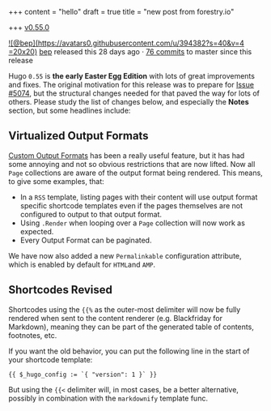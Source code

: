 +++
content = "hello"
draft = true
title = "new post from forestry.io"

+++
[v0.55.0](https://github.com/gohugoio/hugo/releases/tag/v0.55.0)

[![@bep](https://avatars0.githubusercontent.com/u/394382?s=40&v=4 =20x20)](https://github.com/bep) [bep](https://github.com/bep) released this 28 days ago · [76 commits](https://github.com/gohugoio/hugo/compare/v0.55.0...master) to master since this release

Hugo `0.55` is **the early Easter Egg Edition** with lots of great improvements and fixes. The original motivation for this release was to prepare for [Issue #5074](https://github.com/gohugoio/hugo/issues/5074), but the structural changes needed for that paved the way for lots of others. Please study the list of changes below, and especially the **Notes** section, but some headlines include:

## Virtualized Output Formats

[Custom Output Formats](https://gohugo.io/templates/output-formats) has been a really useful feature, but it has had some annoying and not so obvious restrictions that are now lifted. Now all `Page` collections are aware of the output format being rendered. This means, to give some examples, that:

* In a `RSS` template, listing pages with their content will use output format specific shortcode templates even if the pages themselves are not configured to output to that output format.
* Using `.Render` when looping over a `Page` collection will now work as expected.
* Every Output Format can be paginated.

We have now also added a new `Permalinkable` configuration attribute, which is enabled by default for `HTML`and `AMP`.

## Shortcodes Revised

Shortcodes using the `{{%` as the outer-most delimiter will now be fully rendered when sent to the content renderer (e.g. Blackfriday for Markdown), meaning they can be part of the generated table of contents, footnotes, etc.

If you want the old behavior, you can put the following line in the start of your shortcode template:

    {{ $_hugo_config := `{ "version": 1 }` }}
    

But using the `{{<` delimiter will, in most cases, be a better alternative, possibly in combination with the `markdownify` template func.